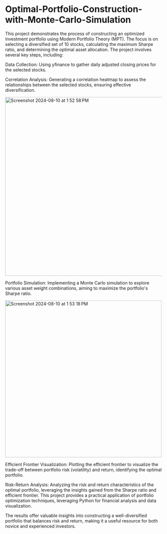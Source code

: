 # Optimal-Portfolio-Construction-with-Monte-Carlo-Simulation


This project demonstrates the process of constructing an optimized investment portfolio using Modern Portfolio Theory (MPT). The focus is on selecting a diversified set of 10 stocks, calculating the maximum Sharpe ratio, and determining the optimal asset allocation. The project involves several key steps, including:

Data Collection: Using yfinance to gather daily adjusted closing prices for the selected stocks.

Correlation Analysis: Generating a correlation heatmap to assess the relationships between the selected stocks, ensuring effective diversification.

<img width="573" alt="Screenshot 2024-08-10 at 1 52 58 PM" src="https://github.com/user-attachments/assets/9f215e59-ea0d-4c5c-b35b-0567bb90c544">


Portfolio Simulation: Implementing a Monte Carlo simulation to explore various asset weight combinations, aiming to maximize the portfolio's Sharpe ratio.

<img width="503" alt="Screenshot 2024-08-10 at 1 53 18 PM" src="https://github.com/user-attachments/assets/a3193b29-efed-4ae9-ac3b-162cf5367389">


Efficient Frontier Visualization: Plotting the efficient frontier to visualize the trade-off between portfolio risk (volatility) and return, identifying the optimal portfolio.

Risk-Return Analysis: Analyzing the risk and return characteristics of the optimal portfolio, leveraging the insights gained from the Sharpe ratio and efficient frontier.
This project provides a practical application of portfolio optimization techniques, leveraging Python for financial analysis and data visualization. 

The results offer valuable insights into constructing a well-diversified portfolio that balances risk and return, making it a useful resource for both novice and experienced investors.
